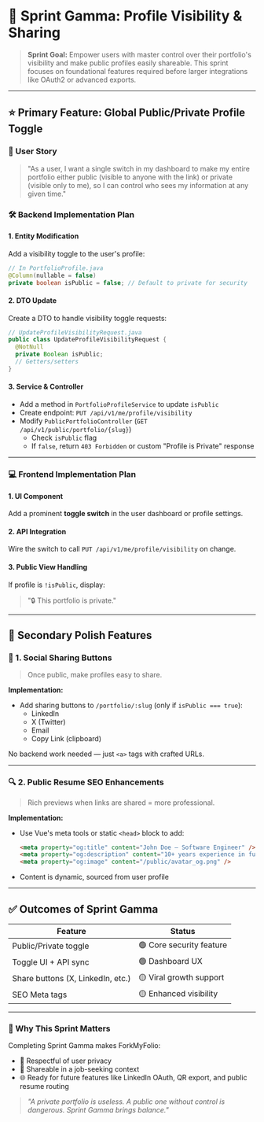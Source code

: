 # 🚀 Sprint Gamma: Profile Visibility & Sharing

> **Sprint Goal:** Empower users with master control over their portfolio's visibility and make public profiles easily shareable. This sprint focuses on foundational features required before larger integrations like OAuth2 or advanced exports.

---

## ⭐ Primary Feature: Global Public/Private Profile Toggle

### 🎯 User Story

> "As a user, I want a single switch in my dashboard to make my entire portfolio either public (visible to anyone with the link) or private (visible only to me), so I can control who sees my information at any given time."

### 🛠 Backend Implementation Plan

#### 1. Entity Modification

Add a visibility toggle to the user's profile:

```java
// In PortfolioProfile.java
@Column(nullable = false)
private boolean isPublic = false; // Default to private for security
```

#### 2. DTO Update

Create a DTO to handle visibility toggle requests:

```java
// UpdateProfileVisibilityRequest.java
public class UpdateProfileVisibilityRequest {
  @NotNull
  private Boolean isPublic;
  // Getters/setters
}
```

#### 3. Service & Controller

- Add a method in `PortfolioProfileService` to update `isPublic`
- Create endpoint: `PUT /api/v1/me/profile/visibility`
- Modify `PublicPortfolioController` (`GET /api/v1/public/portfolio/{slug}`)
    - Check `isPublic` flag
    - If `false`, return `403 Forbidden` or custom "Profile is Private" response

---

### 💻 Frontend Implementation Plan

#### 1. UI Component

Add a prominent **toggle switch** in the user dashboard or profile settings.

#### 2. API Integration

Wire the switch to call `PUT /api/v1/me/profile/visibility` on change.

#### 3. Public View Handling

If profile is `!isPublic`, display:

> "🔒 This portfolio is private."

---

## 🎨 Secondary Polish Features

### 🔗 1. Social Sharing Buttons

> Once public, make profiles easy to share.

**Implementation:**

- Add sharing buttons to `/portfolio/:slug` (only if `isPublic === true`):
    - LinkedIn
    - X (Twitter)
    - Email
    - Copy Link (clipboard)

No backend work needed — just `<a>` tags with crafted URLs.

---

### 🔍 2. Public Resume SEO Enhancements

> Rich previews when links are shared = more professional.

**Implementation:**

- Use Vue's meta tools or static `<head>` block to add:
  ```html
  <meta property="og:title" content="John Doe – Software Engineer" />
  <meta property="og:description" content="10+ years experience in full-stack dev, AI, and cloud." />
  <meta property="og:image" content="/public/avatar_og.png" />
  ```
- Content is dynamic, sourced from user profile

---

## ✅ Outcomes of Sprint Gamma

| Feature                           | Status                   |
| --------------------------------- | ------------------------ |
| Public/Private toggle             | 🟢 Core security feature |
| Toggle UI + API sync              | 🟢 Dashboard UX          |
| Share buttons (X, LinkedIn, etc.) | 🟡 Viral growth support  |
| SEO Meta tags                     | 🟡 Enhanced visibility   |

---

### 🧠 Why This Sprint Matters

Completing Sprint Gamma makes ForkMyFolio:

- 🔐 Respectful of user privacy
- 📢 Shareable in a job-seeking context
- 🌐 Ready for future features like LinkedIn OAuth, QR export, and public resume routing

> *"A private portfolio is useless. A public one without control is dangerous. Sprint Gamma brings balance."*

